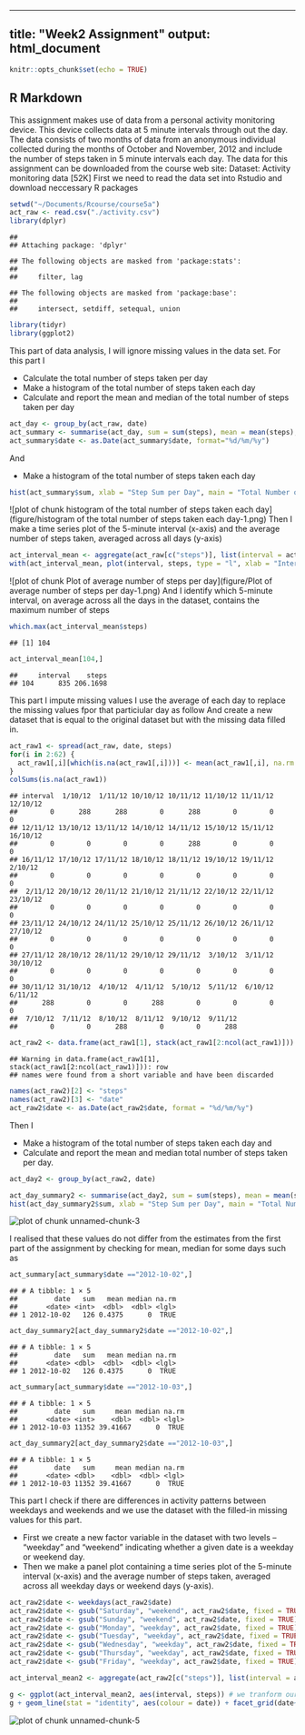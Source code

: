 
---
title: "Week2 Assignment"
output: html_document
---


```r
knitr::opts_chunk$set(echo = TRUE)
```

## R Markdown

This assignment makes use of data from a personal activity monitoring device. This device collects data at 5 minute intervals through out the day. The data consists of two months of data from an anonymous individual collected during the months of October and November, 2012 and include the number of steps taken in 5 minute intervals each day.
The data for this assignment can be downloaded from the course web site:
Dataset: Activity monitoring data [52K]
First we need to read the data set into Rstudio and download neccessary R packages

```r
setwd("~/Documents/Rcourse/course5a")
act_raw <- read.csv("./activity.csv")
library(dplyr)
```

```
## 
## Attaching package: 'dplyr'
```

```
## The following objects are masked from 'package:stats':
## 
##     filter, lag
```

```
## The following objects are masked from 'package:base':
## 
##     intersect, setdiff, setequal, union
```

```r
library(tidyr)
library(ggplot2)
```
This part of data analysis, I will ignore missing values  in the data set.
For this part I 
- Calculate the total number of steps taken per day
- Make a histogram of the total number of steps taken each day
- Calculate and report the mean and median of the total number of steps taken per day


```r
act_day <- group_by(act_raw, date)
act_summary <- summarise(act_day, sum = sum(steps), mean = mean(steps), median = median(steps), na.rm=TRUE)
act_summary$date <- as.Date(act_summary$date, format="%d/%m/%y")
```
And
- Make a histogram of the total number of steps taken each day



```r
hist(act_summary$sum, xlab = "Step Sum per Day", main = "Total Number of Steps per Day")
```

![plot of chunk histogram of the total number of steps taken each day](figure/histogram of the total number of steps taken each day-1.png)
Then I make a time series plot of the 5-minute interval (x-axis) and the average number of steps taken, averaged across all days (y-axis)


```r
act_interval_mean <- aggregate(act_raw[c("steps")], list(interval = act_raw$interval), mean, na.rm=TRUE)
with(act_interval_mean, plot(interval, steps, type = "l", xlab = "Interval", ylab = "Number of steps", main = "Average Number of Steps per Interval"))
```

![plot of chunk Plot of average number of steps per day](figure/Plot of average number of steps per day-1.png)
And I identify which 5-minute interval, on average across all the days in the dataset, contains the maximum number of steps


```r
which.max(act_interval_mean$steps)
```

```
## [1] 104
```

```r
act_interval_mean[104,]
```

```
##     interval    steps
## 104      835 206.1698
```
This part I impute missing values
I use the average of each day to replace the missing values fpor that particiular day as follow
And create a new dataset that is equal to the original dataset but with the missing data filled in.

```r
act_raw1 <- spread(act_raw, date, steps)
for(i in 2:62) {
  act_raw1[,i][which(is.na(act_raw1[,i]))] <- mean(act_raw1[,i], na.rm = TRUE)
}
colSums(is.na(act_raw1))
```

```
## interval  1/10/12  1/11/12 10/10/12 10/11/12 11/10/12 11/11/12 12/10/12 
##        0      288      288        0      288        0        0        0 
## 12/11/12 13/10/12 13/11/12 14/10/12 14/11/12 15/10/12 15/11/12 16/10/12 
##        0        0        0        0      288        0        0        0 
## 16/11/12 17/10/12 17/11/12 18/10/12 18/11/12 19/10/12 19/11/12  2/10/12 
##        0        0        0        0        0        0        0        0 
##  2/11/12 20/10/12 20/11/12 21/10/12 21/11/12 22/10/12 22/11/12 23/10/12 
##        0        0        0        0        0        0        0        0 
## 23/11/12 24/10/12 24/11/12 25/10/12 25/11/12 26/10/12 26/11/12 27/10/12 
##        0        0        0        0        0        0        0        0 
## 27/11/12 28/10/12 28/11/12 29/10/12 29/11/12  3/10/12  3/11/12 30/10/12 
##        0        0        0        0        0        0        0        0 
## 30/11/12 31/10/12  4/10/12  4/11/12  5/10/12  5/11/12  6/10/12  6/11/12 
##      288        0        0      288        0        0        0        0 
##  7/10/12  7/11/12  8/10/12  8/11/12  9/10/12  9/11/12 
##        0        0      288        0        0      288
```

```r
act_raw2 <- data.frame(act_raw1[1], stack(act_raw1[2:ncol(act_raw1)])) ## checking if it works
```

```
## Warning in data.frame(act_raw1[1], stack(act_raw1[2:ncol(act_raw1)])): row
## names were found from a short variable and have been discarded
```

```r
names(act_raw2)[2] <- "steps"
names(act_raw2)[3] <- "date"
act_raw2$date <- as.Date(act_raw2$date, format = "%d/%m/%y")
```
Then I 
- Make a histogram of the total number of steps taken each day and 
- Calculate and report the mean and median total number of steps taken per day. 


```r
act_day2 <- group_by(act_raw2, date)

act_day_summary2 <- summarise(act_day2, sum = sum(steps), mean = mean(steps), median = median(steps), na.rm=TRUE)
hist(act_day_summary2$sum, xlab = "Step Sum per Day", main = "Total Number of Steps per Day")
```

![plot of chunk unnamed-chunk-3](figure/unnamed-chunk-3-1.png)

I realised that these values do not differ from the estimates from the first part of the assignment by checking for mean, median for some days such as

```r
act_summary[act_summary$date =="2012-10-02",]
```

```
## # A tibble: 1 × 5
##         date   sum   mean median na.rm
##       <date> <int>  <dbl>  <dbl> <lgl>
## 1 2012-10-02   126 0.4375      0  TRUE
```

```r
act_day_summary2[act_day_summary2$date =="2012-10-02",]
```

```
## # A tibble: 1 × 5
##         date   sum   mean median na.rm
##       <date> <dbl>  <dbl>  <dbl> <lgl>
## 1 2012-10-02   126 0.4375      0  TRUE
```

```r
act_summary[act_summary$date =="2012-10-03",]
```

```
## # A tibble: 1 × 5
##         date   sum     mean median na.rm
##       <date> <int>    <dbl>  <dbl> <lgl>
## 1 2012-10-03 11352 39.41667      0  TRUE
```

```r
act_day_summary2[act_day_summary2$date =="2012-10-03",]
```

```
## # A tibble: 1 × 5
##         date   sum     mean median na.rm
##       <date> <dbl>    <dbl>  <dbl> <lgl>
## 1 2012-10-03 11352 39.41667      0  TRUE
```
This part I check if there are differences in activity patterns between weekdays and weekends and we use the dataset with the filled-in missing values for this part.
- First we create a new factor variable in the dataset with two levels – “weekday” and “weekend” indicating whether a given date is a weekday or weekend day.
- Then we make a panel plot containing a time series plot of the 5-minute interval (x-axis) and the average number of steps taken, averaged across all weekday days or weekend days (y-axis). 


```r
act_raw2$date <- weekdays(act_raw2$date)
act_raw2$date <- gsub("Saturday", "weekend", act_raw2$date, fixed = TRUE)
act_raw2$date <- gsub("Sunday", "weekend", act_raw2$date, fixed = TRUE)
act_raw2$date <- gsub("Monday", "weekday", act_raw2$date, fixed = TRUE)
act_raw2$date <- gsub("Tuesday", "weekday", act_raw2$date, fixed = TRUE)
act_raw2$date <- gsub("Wednesday", "weekday", act_raw2$date, fixed = TRUE)
act_raw2$date <- gsub("Thursday", "weekday", act_raw2$date, fixed = TRUE)
act_raw2$date <- gsub("Friday", "weekday", act_raw2$date, fixed = TRUE)

act_interval_mean2 <- aggregate(act_raw2[c("steps")], list(interval = act_raw2$interval, date=act_raw2$date), mean, na.rm=TRUE)

g <- ggplot(act_interval_mean2, aes(interval, steps)) # we tranform our data using log10() to have better plots
g + geom_line(stat = "identity", aes(colour = date)) + facet_grid(date~.) + labs(x="Interval", y="Number of Steps") + ggtitle("Time Series Plot")
```

![plot of chunk unnamed-chunk-5](figure/unnamed-chunk-5-1.png)

